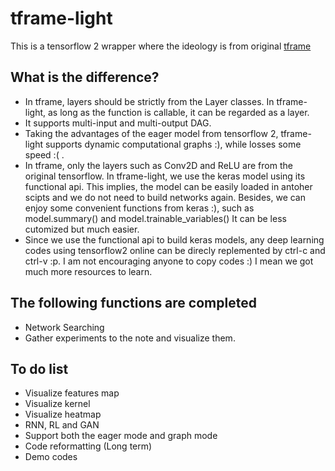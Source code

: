 # tframe-light
 This is a tensorflow 2 wrapper where the ideology is from original [tframe](https://github.com/WilliamRo/tframe)
 
## What is the difference?
* In tframe, layers should be strictly from the Layer classes. In tframe-light, as long as the function is callable, it can be regarded as a layer.
* It supports multi-input and multi-output DAG.
* Taking the advantages of the eager model from tensorflow 2, tframe-light supports dynamic computational graphs :), while losses some speed :( . 
* In tframe, only the layers such as Conv2D and ReLU are from the original tensorflow. In tframe-light, we use the keras model using its functional api. This implies, the model can be easily loaded in antoher scipts and we do not need to build networks again. Besides, we can enjoy some convenient functions from keras :), such as model.summary() and model.trainable_variables() It can be less cutomized but much easier.
* Since we use the functional api to build keras models, any deep learning codes using tensorflow2 online can be direcly replemented by ctrl-c and ctrl-v :p. I am not encouraging anyone to copy codes :) I mean we got much more resources to learn.

## The following functions are completed
* Network Searching
* Gather experiments to the note and visualize them.

## To do list
* Visualize features map
* Visualize kernel
* Visualize heatmap
* RNN, RL and GAN
* Support both the eager mode and graph mode
* Code reformatting (Long term)
* Demo codes
